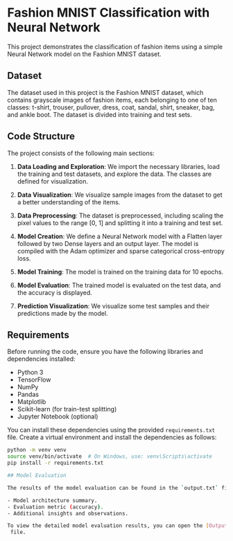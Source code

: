 # Fashion MNIST Classification with Neural Network

This project demonstrates the classification of fashion items using a simple Neural Network model on the Fashion MNIST dataset.

## Dataset
The dataset used in this project is the Fashion MNIST dataset, which contains grayscale images of fashion items, each belonging to one of ten classes: t-shirt, trouser, pullover, dress, coat, sandal, shirt, sneaker, bag, and ankle boot. The dataset is divided into training and test sets.

## Code Structure

The project consists of the following main sections:

1. **Data Loading and Exploration**: We import the necessary libraries, load the training and test datasets, and explore the data. The classes are defined for visualization.

2. **Data Visualization**: We visualize sample images from the dataset to get a better understanding of the items.

3. **Data Preprocessing**: The dataset is preprocessed, including scaling the pixel values to the range [0, 1] and splitting it into a training and test set.

4. **Model Creation**: We define a Neural Network model with a Flatten layer followed by two Dense layers and an output layer. The model is compiled with the Adam optimizer and sparse categorical cross-entropy loss.

5. **Model Training**: The model is trained on the training data for 10 epochs.

6. **Model Evaluation**: The trained model is evaluated on the test data, and the accuracy is displayed.

7. **Prediction Visualization**: We visualize some test samples and their predictions made by the model.

## Requirements

Before running the code, ensure you have the following libraries and dependencies installed:

- Python 3
- TensorFlow
- NumPy
- Pandas
- Matplotlib
- Scikit-learn (for train-test splitting)
- Jupyter Notebook (optional)

You can install these dependencies using the provided `requirements.txt` file. Create a virtual environment and install the dependencies as follows:

```bash
python -m venv venv
source venv/bin/activate  # On Windows, use: venv\Scripts\activate
pip install -r requirements.txt

## Model Evaluation

The results of the model evaluation can be found in the `output.txt` file. This file includes:

- Model architecture summary.
- Evaluation metric (accuracy).
- Additional insights and observations.

To view the detailed model evaluation results, you can open the [Output.txt](https://github.com/Asif734/Fashion_MNIST/blob/master/output.txt)
 file.

